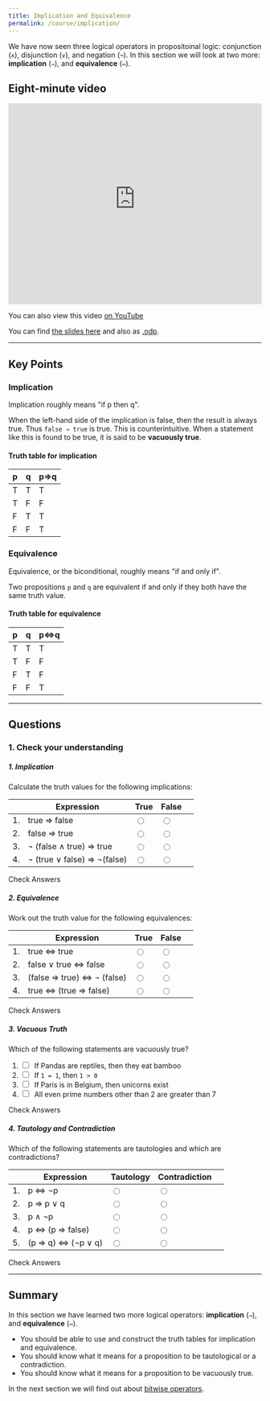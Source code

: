 ```yaml
---
title: Implication and Equivalence
permalink: /course/implication/
---
```


We have now seen three logical operators in propositoinal logic: conjunction (`∧`), disjunction (`∨`), and negation (`¬`). In this section we will look at two more: **implication** (`⇒`), and **equivalence** (`⇔`).


## Eight-minute video

<iframe width="100%" height="400px" src="https://www.youtube-nocookie.com/embed/cOKLrceYHUI" frameborder="0" allow="accelerometer; autoplay; clipboard-write; encrypted-media; gyroscope; picture-in-picture" allowfullscreen></iframe>

You can also view this video [on YouTube](https://youtu.be/cOKLrceYHUI)

You can find [the slides here](/assets/slides/propositional-logic/implication.pdf) and also as [.odp](/assets/slides/propositional-logic/implication.odp).

---

## Key Points

### Implication

Implication roughly means "if p then q".

When the left-hand side of the implication is false, then the result is always true. Thus `false ⇒ true` is true. This is counterintuitive. When a statement like this is found to be true, it is said to be **vacuously true**.

#### Truth table for implication

| p | q | p⇒q |
|---|---|-----|
| T | T | T   |
| T | F | F   |
| F | T | T   |
| F | F | T   |

### Equivalence

Equivalence, or the biconditional, roughly means "if and only if".

Two propositions `p` and `q` are equivalent if and only if they both have the same truth value.

#### Truth table for equivalence

| p | q | p⇔q |
|---|---|-----|
| T | T | T   |
| T | F | F   |
| F | T | F   |
| F | F | T   |

---

## Questions

### 1. Check your understanding

##### 1. Implication

Calculate the truth values for the following implications:

|    | Expression | True | False | |
|----| ------ | ------- | ----- |--| 
| 1. | <label for ="q11">true ⇒ false</label>  | <input type="radio" name="q11" id="q11t" value="t"/> | <input type="radio" name="q11" id="q11f" data-answer value="f"/> | <span id="q11c" style="display:inline-block"></span> |
| 2. | <label for ="q12">false ⇒ true</label> | <input type="radio" name="q12" id="q12t" data-answer value="t"/> | <input type="radio" name="q12" id="q12f" value="f"/> | <span id="q12c" style="display:inline-block"></span> |
| 3. | <label for ="q13">¬ (false ∧ true) ⇒ true</label>| <input type="radio" name="q13" id="q13t" data-answer value="t"/> | <input type="radio" name="q13" id="q13f" value="f"/> | <span id="q13c" style="display:inline-block"></span> |
| 4. | <label for ="q14">¬ (true ∨ false) ⇒ ¬(false)</label> | <input type="radio" name="q14" id="q14t" data-answer value="t"/> | <input type="radio" name="q14" id="q14f" value="f"/> | <span id="q14c" style="display:inline-block"></span> |

<a class="btn btn-primary" type="submit" onClick="checkAnswers('q1')">Check Answers</a>
<script src="/assets/js/check.js"></script>

##### 2. Equivalence

Work out the truth value for the following equivalences: 

|    | Expression | True | False | |
|----| ------ | ------- | ----- | --|
| 1. | <label for ="q21">true ⇔ true</label>  | <input type="radio" name="q21" id="q21t" data-answer value="t"/> | <input type="radio" name="q21" id="q21f" value="f"/> | <span id="q21c" style="display:inline-block"></span> |
| 2. | <label for ="q22">false ∨ true ⇔ false</label> | <input type="radio" name="q22" id="q22t" value="t"/> | <input type="radio" name="q22" id="q22f"  data-answer value="f"/> |<span id="q22c" style="display:inline-block"></span> |
| 3. | <label for ="q23">(false ⇒ true) ⇔ ¬ (false)</label>| <input type="radio" name="q23" id="q23t"  data-answer value="t"/> | <input type="radio" name="q23" id="q23f" value="f"/> | <span id="q23c" style="display:inline-block"></span> |
| 4. | <label for ="q24">true ⇔ (true ⇒ false) </label> | <input type="radio" name="q24" id="q24t" value="t"/> | <input type="radio" name="q24" id="q24f" data-answer value="f"/> | <span id="q24c" style="display:inline-block"></span> |

<a class="btn btn-primary" type="submit" onClick="checkAnswers('q2')">Check Answers</a>

##### 3. Vacuous Truth

Which of the following statements are vacuously true? 

1. <input type="checkbox" id="q31" data-answer="true"/> <span id="q31c" style="display:inline-block"></span> <label for ="q31">If Pandas are reptiles, then they eat bamboo</label> 
2. <input type="checkbox" id="q32" data-answer="false"/> <span id="q32c" style="display:inline-block"></span> <label for ="q32">If `1 = 1`, then `1 > 0`</label> 
3. <input type="checkbox" id="q33" data-answer="true"/> <span id="q33c" style="display:inline-block"></span> <label for ="q33">If Paris is in Belgium, then unicorns exist</label> 
3. <input type="checkbox" id="q34" data-answer="true"/> <span id="q34c" style="display:inline-block"></span> <label for ="q33">All even prime numbers other than 2 are greater than 7</label> 


<a class="btn btn-primary" type="submit" onClick="checkAnswers('q3')">Check Answers</a>

##### 4. Tautology and Contradiction

Which of the following statements are tautologies and which are contradictions?

|    | Expression | Tautology | Contradiction | |
| -- | ---------- | ---- | ----- | -- |
| 1. | p ⇔ ¬p | <input type="radio" name="q41" id="q41t" value="t"/> | <input type="radio" name="q41"  data-answer id="q41f" value="f"/> | <span id="q41c" style="display:inline-block"></span> |
| 2. | p ⇒ p ∨ q  | <input type="radio" name="q42" id="q42t"  data-answer value="t"/> | <input type="radio" name="q42" id="q42f" value="f"/> | <span id="q42c" style="display:inline-block"></span> |
| 3. | p ∧ ¬p  | <input type="radio" name="q43" id="q43t" value="t"/> | <input type="radio" name="q43" id="q43f"  data-answer value="f"/> | <span id="q43c" style="display:inline-block"></span> |
| 4. | p ⇔ (p ⇒ false) | <input type="radio" name="q44" id="q44t" value="t"/> | <input type="radio" name="q44" id="q44f"  data-answer value="f"/> | <span id="q44c" style="display:inline-block"></span> |
| 5. | (p ⇒ q) ⇔ (¬p ∨ q) | <input type="radio" name="q45" id="q45t" data-answer value="t"/> | <input type="radio" name="q45" id="q45f" value="f"/> | <span id="q45c" style="display:inline-block"></span> |

<a class="btn btn-primary" type="submit" onClick="checkAnswers('q4')">Check Answers</a>


---

## Summary

In this section we have learned two more logical operators: **implication** (`⇒`), and **equivalence** (`⇔`).

* You should be able to use and construct the truth tables for implication and equivalence.
* You should know what it means for a proposition to be tautological or a contradiction.
* You should know what it means for a proposition to be vacuously true.

In the next section we will find out about [bitwise operators](../bitwise-operators).